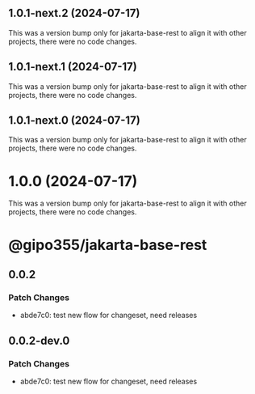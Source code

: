 ## 1.0.1-next.2 (2024-07-17)

This was a version bump only for jakarta-base-rest to align it with other projects, there were no code changes.

## 1.0.1-next.1 (2024-07-17)

This was a version bump only for jakarta-base-rest to align it with other projects, there were no code changes.

## 1.0.1-next.0 (2024-07-17)

This was a version bump only for jakarta-base-rest to align it with other projects, there were no code changes.

# 1.0.0 (2024-07-17)

This was a version bump only for jakarta-base-rest to align it with other projects, there were no code changes.

# @gipo355/jakarta-base-rest

## 0.0.2

### Patch Changes

- abde7c0: test new flow for changeset, need releases

## 0.0.2-dev.0

### Patch Changes

- abde7c0: test new flow for changeset, need releases
